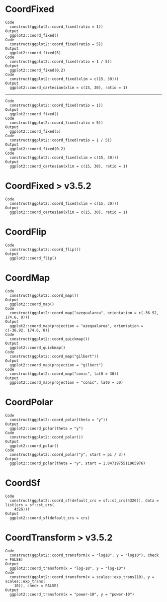 # CoordFixed

    Code
      construct(ggplot2::coord_fixed(ratio = 1))
    Output
      ggplot2::coord_fixed()
    Code
      construct(ggplot2::coord_fixed(ratio = 5))
    Output
      ggplot2::coord_fixed(5)
    Code
      construct(ggplot2::coord_fixed(ratio = 1 / 5))
    Output
      ggplot2::coord_fixed(0.2)
    Code
      construct(ggplot2::coord_fixed(xlim = c(15, 30)))
    Output
      ggplot2::coord_cartesian(xlim = c(15, 30), ratio = 1)

---

    Code
      construct(ggplot2::coord_fixed(ratio = 1))
    Output
      ggplot2::coord_fixed()
    Code
      construct(ggplot2::coord_fixed(ratio = 5))
    Output
      ggplot2::coord_fixed(5)
    Code
      construct(ggplot2::coord_fixed(ratio = 1 / 5))
    Output
      ggplot2::coord_fixed(0.2)
    Code
      construct(ggplot2::coord_fixed(xlim = c(15, 30)))
    Output
      ggplot2::coord_cartesian(xlim = c(15, 30), ratio = 1)

# CoordFixed > v3.5.2

    Code
      construct(ggplot2::coord_fixed(xlim = c(15, 30)))
    Output
      ggplot2::coord_cartesian(xlim = c(15, 30), ratio = 1)

# CoordFlip

    Code
      construct(ggplot2::coord_flip())
    Output
      ggplot2::coord_flip()

# CoordMap

    Code
      construct(ggplot2::coord_map())
    Output
      ggplot2::coord_map()
    Code
      construct(ggplot2::coord_map("azequalarea", orientation = c(-36.92, 174.6, 0)))
    Output
      ggplot2::coord_map(projection = "azequalarea", orientation = c(-36.92, 174.6, 0))
    Code
      construct(ggplot2::coord_quickmap())
    Output
      ggplot2::coord_quickmap()
    Code
      construct(ggplot2::coord_map("gilbert"))
    Output
      ggplot2::coord_map(projection = "gilbert")
    Code
      construct(ggplot2::coord_map("conic", lat0 = 30))
    Output
      ggplot2::coord_map(projection = "conic", lat0 = 30)

# CoordPolar

    Code
      construct(ggplot2::coord_polar(theta = "y"))
    Output
      ggplot2::coord_polar(theta = "y")
    Code
      construct(ggplot2::coord_polar())
    Output
      ggplot2::coord_polar()
    Code
      construct(ggplot2::coord_polar("y", start = pi / 3))
    Output
      ggplot2::coord_polar(theta = "y", start = 1.0471975511965976)

# CoordSf

    Code
      construct(ggplot2::coord_sf(default_crs = sf::st_crs(4326)), data = list(crs = sf::st_crs(
        4326)))
    Output
      ggplot2::coord_sf(default_crs = crs)

# CoordTransform > v3.5.2

    Code
      construct(ggplot2::coord_transform(x = "log10", y = "log10"), check = FALSE)
    Output
      ggplot2::coord_transform(x = "log-10", y = "log-10")
    Code
      construct(ggplot2::coord_transform(x = scales::exp_trans(10), y = scales::exp_trans(
        10)), check = FALSE)
    Output
      ggplot2::coord_transform(x = "power-10", y = "power-10")

